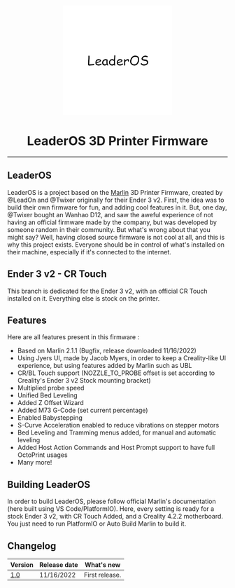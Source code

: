 <p align="center"><img src="logo.png" height="250" alt="LeaderOS's logo" /></p>

<h1 align="center">LeaderOS 3D Printer Firmware</h1>

<hr>

## LeaderOS

LeaderOS is a project based on the [Marlin](https://github.com/MarlinFirmware/Marlin) 3D Printer Firmware, created by @LeadOn and @Twixer originally for their Ender 3 v2. First, the idea was to build their own firmware for fun, and adding cool features in it. But, one day, @Twixer bought an Wanhao D12, and saw the aweful experience of not having an official firmware made by the company, but was developed by someone random in their community. But what's wrong about that you might say? Well, having closed source firmware is not cool at all, and this is why this project exists. Everyone should be in control of what's installed on their machine, especially if it's connected to the internet.

## Ender 3 v2 - CR Touch

This branch is dedicated for the Ender 3 v2, with an official CR Touch installed on it. Everything else is stock on the printer.

## Features

Here are all features present in this firmware :

- Based on Marlin 2.1.1 (Bugfix, release downloaded 11/16/2022)
- Using Jyers UI, made by Jacob Myers, in order to keep a Creality-like UI experience, but using features added by Marlin such as UBL
- CR/BL Touch support (NOZZLE_TO_PROBE offset is set according to Creality's Ender 3 v2 Stock mounting bracket)
- Multiplied probe speed
- Unified Bed Leveling
- Added Z Offset Wizard
- Added M73 G-Code (set current percentage)
- Enabled Babystepping
- S-Curve Acceleration enabled to reduce vibrations on stepper motors
- Bed Leveling and Tramming menus added, for manual and automatic leveling
- Added Host Action Commands and Host Prompt support to have full OctoPrint usages
- Many more!

## Building LeaderOS

In order to build LeaderOS, please follow official Marlin's documentation (here built using VS Code/PlatformIO). Here, every setting is ready for a stock Ender 3 v2, with CR Touch Added, and a Creality 4.2.2 motherboard. You just need to run PlatformIO or Auto Build Marlin to build it.

## Changelog

| Version                          | Release date | What's new     |
| -------------------------------- | ------------ | -------------- |
| [1.0](https://valentinvirot.fr/) | 11/16/2022   | First release. |
